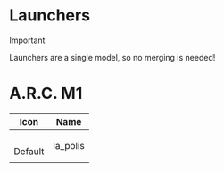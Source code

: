 # Launchers

> [!IMPORTANT]
> Launchers are a single model, so no merging is needed!
>

# A.R.C. M1
| Icon | Name |
| :--: | :--: | 
| | | | | 
<br> Default | la_polis | 
| | | | | 




